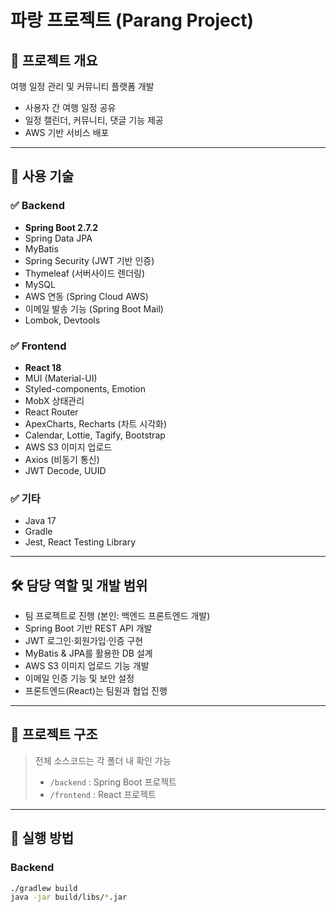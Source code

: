 # 파랑 프로젝트 (Parang Project)

## 📌 프로젝트 개요
여행 일정 관리 및 커뮤니티 플랫폼 개발  
- 사용자 간 여행 일정 공유  
- 일정 캘린더, 커뮤니티, 댓글 기능 제공  
- AWS 기반 서비스 배포

---

## 🔧 사용 기술

### ✅ Backend
- **Spring Boot 2.7.2**
- Spring Data JPA
- MyBatis
- Spring Security (JWT 기반 인증)
- Thymeleaf (서버사이드 렌더링)
- MySQL
- AWS 연동 (Spring Cloud AWS)
- 이메일 발송 기능 (Spring Boot Mail)
- Lombok, Devtools

### ✅ Frontend
- **React 18**
- MUI (Material-UI)
- Styled-components, Emotion
- MobX 상태관리
- React Router
- ApexCharts, Recharts (차트 시각화)
- Calendar, Lottie, Tagify, Bootstrap
- AWS S3 이미지 업로드
- Axios (비동기 통신)
- JWT Decode, UUID

### ✅ 기타
- Java 17
- Gradle
- Jest, React Testing Library

---

## 🛠️ 담당 역할 및 개발 범위
- 팀 프로젝트로 진행 (본인: 백엔드 프론트엔드 개발)
- Spring Boot 기반 REST API 개발
- JWT 로그인·회원가입·인증 구현
- MyBatis & JPA를 활용한 DB 설계
- AWS S3 이미지 업로드 기능 개발
- 이메일 인증 기능 및 보안 설정
- 프론트엔드(React)는 팀원과 협업 진행

---

## 📂 프로젝트 구조
> 전체 소스코드는 각 폴더 내 확인 가능  
> - `/backend` : Spring Boot 프로젝트  
> - `/frontend` : React 프로젝트  

---

## 🚀 실행 방법

### Backend
```bash
./gradlew build
java -jar build/libs/*.jar
